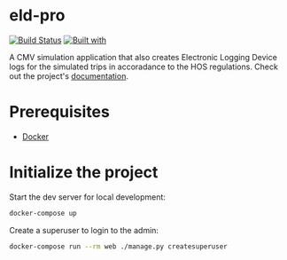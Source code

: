 # eld-pro

[![Build Status](https://travis-ci.org/kiraboibrahim/eld-pro.svg?branch=master)](https://travis-ci.org/kiraboibrahim/eld-pro)
[![Built with](https://img.shields.io/badge/Built_with-Cookiecutter_Django_Rest-F7B633.svg)](https://github.com/agconti/cookiecutter-django-rest)

A CMV simulation application that also creates Electronic Logging Device logs for the simulated trips in accoradance to the HOS regulations. Check out the project's [documentation](http://kiraboibrahim.github.io/eld-pro/).

# Prerequisites

- [Docker](https://docs.docker.com/docker-for-mac/install/)

# Initialize the project

Start the dev server for local development:

```bash
docker-compose up
```

Create a superuser to login to the admin:

```bash
docker-compose run --rm web ./manage.py createsuperuser
```
